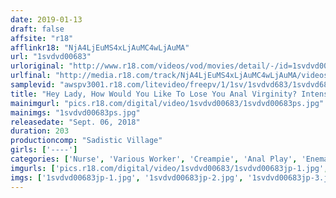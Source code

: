 ```yaml
---
date: 2019-01-13
draft: false
affsite: "r18"
afflinkr18: "NjA4LjEuMS4xLjAuMC4wLjAuMA"
url: "1svdvd00683"
urloriginal: "http://www.r18.com/videos/vod/movies/detail/-/id=1svdvd00683"
urlfinal: "http://media.r18.com/track/NjA4LjEuMS4xLjAuMC4wLjAuMA/videos/vod/movies/detail/-/id=1svdvd00683"
samplevid: "awspv3001.r18.com/litevideo/freepv/1/1sv/1svdvd683/1svdvd683_dmb_w.mp4"
title: "Hey Lady, How Would You Like To Lose You Anal Virginity? Intense Orgasm During Her First Anal Sex! She Even Got Creampied In Her Pussy And Ass At The Same Time"
mainimgurl: "pics.r18.com/digital/video/1svdvd00683/1svdvd00683ps.jpg"
mainimgs: "1svdvd00683ps.jpg"
releasedate: "Sept. 06, 2018"
duration: 203
productioncomp: "Sadistic Village"
girls: ['----']
categories: ['Nurse', 'Various Worker', 'Creampie', 'Anal Play', 'Enema', 'Hi-Def']
imgurls: ['pics.r18.com/digital/video/1svdvd00683/1svdvd00683jp-1.jpg', 'pics.r18.com/digital/video/1svdvd00683/1svdvd00683jp-2.jpg', 'pics.r18.com/digital/video/1svdvd00683/1svdvd00683jp-3.jpg', 'pics.r18.com/digital/video/1svdvd00683/1svdvd00683jp-4.jpg', 'pics.r18.com/digital/video/1svdvd00683/1svdvd00683jp-5.jpg', 'pics.r18.com/digital/video/1svdvd00683/1svdvd00683jp-6.jpg', 'pics.r18.com/digital/video/1svdvd00683/1svdvd00683jp-7.jpg', 'pics.r18.com/digital/video/1svdvd00683/1svdvd00683jp-8.jpg', 'pics.r18.com/digital/video/1svdvd00683/1svdvd00683jp-9.jpg', 'pics.r18.com/digital/video/1svdvd00683/1svdvd00683jp-10.jpg', 'pics.r18.com/digital/video/1svdvd00683/1svdvd00683jp-11.jpg', 'pics.r18.com/digital/video/1svdvd00683/1svdvd00683jp-12.jpg', 'pics.r18.com/digital/video/1svdvd00683/1svdvd00683jp-13.jpg', 'pics.r18.com/digital/video/1svdvd00683/1svdvd00683jp-14.jpg', 'pics.r18.com/digital/video/1svdvd00683/1svdvd00683jp-15.jpg', 'pics.r18.com/digital/video/1svdvd00683/1svdvd00683jp-16.jpg', 'pics.r18.com/digital/video/1svdvd00683/1svdvd00683jp-17.jpg', 'pics.r18.com/digital/video/1svdvd00683/1svdvd00683jp-18.jpg', 'pics.r18.com/digital/video/1svdvd00683/1svdvd00683jp-19.jpg', 'pics.r18.com/digital/video/1svdvd00683/1svdvd00683jp-20.jpg']
imgs: ['1svdvd00683jp-1.jpg', '1svdvd00683jp-2.jpg', '1svdvd00683jp-3.jpg', '1svdvd00683jp-4.jpg', '1svdvd00683jp-5.jpg', '1svdvd00683jp-6.jpg', '1svdvd00683jp-7.jpg', '1svdvd00683jp-8.jpg', '1svdvd00683jp-9.jpg', '1svdvd00683jp-10.jpg', '1svdvd00683jp-11.jpg', '1svdvd00683jp-12.jpg', '1svdvd00683jp-13.jpg', '1svdvd00683jp-14.jpg', '1svdvd00683jp-15.jpg', '1svdvd00683jp-16.jpg', '1svdvd00683jp-17.jpg', '1svdvd00683jp-18.jpg', '1svdvd00683jp-19.jpg', '1svdvd00683jp-20.jpg']
---
```

